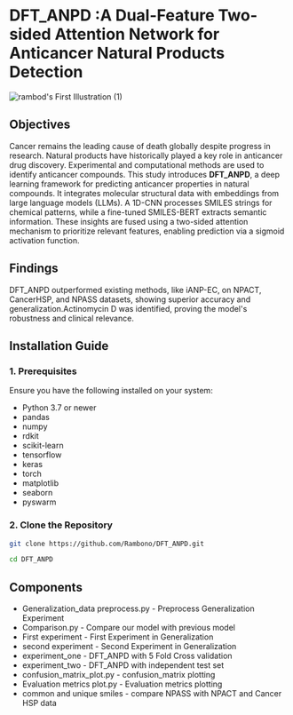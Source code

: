 # DFT_ANPD :A Dual-Feature Two-sided Attention Network for Anticancer Natural Products Detection 

![rambod's First Illustration (1)](https://github.com/user-attachments/assets/6845efb2-a1bf-45f2-a984-8e18e1ab7372)






## Objectives

Cancer remains the leading cause of death globally despite progress in research. Natural products have historically played a key role in anticancer drug discovery. Experimental and computational methods are used to identify anticancer compounds. This study introduces **DFT_ANPD**, a deep learning framework for predicting anticancer properties in natural compounds. It integrates molecular structural data with embeddings from large language models (LLMs). A 1D-CNN processes SMILES strings for chemical patterns, while a fine-tuned SMILES-BERT extracts semantic information. These insights are fused using a two-sided attention mechanism to prioritize relevant features, enabling prediction via a sigmoid activation function. 

## Findings

DFT_ANPD outperformed existing methods, like iANP-EC, on NPACT, CancerHSP, and NPASS datasets, showing superior accuracy and generalization.Actinomycin D was identified, proving the model's robustness and clinical relevance.

## Installation Guide

### 1. Prerequisites
Ensure you have the following installed on your system:
* Python 3.7 or newer
* pandas
* numpy
* rdkit
* scikit-learn
* tensorflow
* keras
* torch
* matplotlib
* seaborn 
* pyswarm

### 2. Clone the Repository

```bash
git clone https://github.com/Rambono/DFT_ANPD.git

cd DFT_ANPD
```
## Components

* Generalization_data preprocess.py - Preprocess Generalization Experiment
* Comparison.py -  Compare our model with previous model
* First experiment -  First Experiment in Generalization 
* second experiment -  Second Experiment in Generalization 
* experiment_one -  DFT_ANPD with 5 Fold Cross validation
* experiment_two -  DFT_ANPD with independent test set
* confusion_matrix_plot.py -  confusion_matrix plotting
* Evaluation metrics plot.py -  Evaluation metrics plotting
* common and unique smiles - compare NPASS with NPACT and Cancer HSP data

  

